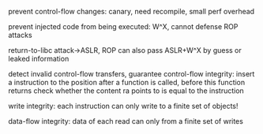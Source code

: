 prevent control-flow changes: canary, need recompile, small perf overhead

prevent injected code from being executed: W^X, cannot defense ROP attacks

return-to-libc attack->ASLR, ROP can also pass ASLR+W^X by guess or leaked information

detect invalid control-flow transfers, guarantee control-flow integrity: insert a instruction to the position after a function is called, before this function returns check whether the content ra points to is equal to the instruction

write integrity: each instruction can only write to a finite set of objects!

data-flow integrity: data of each read can only from a finite set of writes